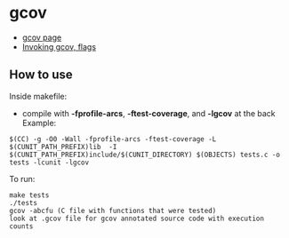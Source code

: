 # gcov
- [gcov page](https://gcc.gnu.org/onlinedocs/gcc-7.2.0/gcc/Gcov.html#Gcov)
- [Invoking gcov, flags](https://gcc.gnu.org/onlinedocs/gcc-7.2.0/gcc/Invoking-Gcov.html#Invoking-Gcov)

## How to use
Inside makefile:
 - compile with **-fprofile-arcs**, **-ftest-coverage**, and **-lgcov** at the back
Example:
```
$(CC) -g -O0 -Wall -fprofile-arcs -ftest-coverage -L $(CUNIT_PATH_PREFIX)lib  -I $(CUNIT_PATH_PREFIX)include/$(CUNIT_DIRECTORY) $(OBJECTS) tests.c -o tests -lcunit -lgcov
```

To run:
```
make tests
./tests
gcov -abcfu (C file with functions that were tested)
look at .gcov file for gcov annotated source code with execution counts
```
